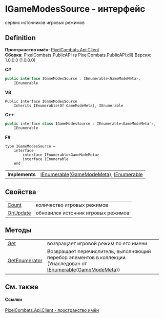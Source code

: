 # IGameModesSource - интерфейс


сервис источников игровых режимов



## Definition
**Пространство имён:** <a href="0bc5bced-b862-6ec1-859b-5f3a1a1a4e37">PixelCombats.Api.Client</a>  
**Сборка:** PixelCombats.PublicAPI (в PixelCombats.PublicAPI.dll) Версия: 1.0.0.0 (1.0.0.0)

**C#**
``` C#
public interface IGameModesSource : IEnumerable<GameModeMeta>, 
	IEnumerable
```
**VB**
``` VB
Public Interface IGameModesSource
	Inherits IEnumerable(Of GameModeMeta), IEnumerable
```
**C++**
``` C++
public interface class IGameModesSource : IEnumerable<GameModeMeta^>, 
	IEnumerable
```
**F#**
``` F#
type IGameModesSource = 
    interface
        interface IEnumerable<GameModeMeta>
        interface IEnumerable
    end
```

<table><tr><td><strong>Implements</strong></td><td><a href="https://learn.microsoft.com/dotnet/api/system.collections.generic.ienumerable-1" target="_blank" rel="noopener noreferrer">IEnumerable</a>(<a href="8cfb61fb-9136-66d6-4652-00bca13fbf61">GameModeMeta</a>), <a href="https://learn.microsoft.com/dotnet/api/system.collections.ienumerable" target="_blank" rel="noopener noreferrer">IEnumerable</a></td></tr>
</table>



## Свойства
<table>
<tr>
<td><a href="b86e67c4-e508-b8a3-71a8-e76238b2dfc9">Count</a></td>
<td>количество игровых режимов</td></tr>
<tr>
<td><a href="45bbc1d3-b9d7-fed9-7016-fb650970ba6a">OnUpdate</a></td>
<td>обновился источник игровых режимов</td></tr>
</table>

## Методы
<table>
<tr>
<td><a href="73e90858-e85d-d9e2-add6-2811fff382ad">Get</a></td>
<td>возвращает игровой режим по его имени</td></tr>
<tr>
<td><a href="https://learn.microsoft.com/dotnet/api/system.collections.generic.ienumerable-1.getenumerator#system-collections-generic-ienumerable-1-getenumerator" target="_blank" rel="noopener noreferrer">GetEnumerator</a></td>
<td>Возвращает перечислитель, выполняющий перебор элементов в коллекции.<br />(Унаследован от <a href="https://learn.microsoft.com/dotnet/api/system.collections.generic.ienumerable-1" target="_blank" rel="noopener noreferrer">IEnumerable</a>(<a href="8cfb61fb-9136-66d6-4652-00bca13fbf61">GameModeMeta</a>))</td></tr>
</table>

## См. также


#### Ссылки
<a href="0bc5bced-b862-6ec1-859b-5f3a1a1a4e37">PixelCombats.Api.Client - пространство имён</a>  
